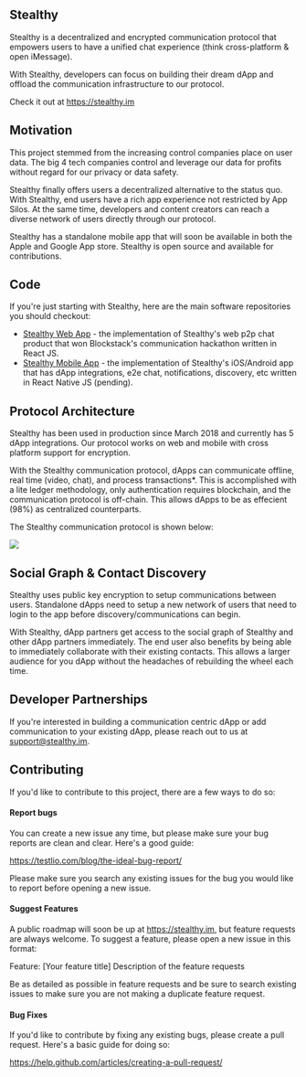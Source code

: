## Stealthy

Stealthy is a decentralized and encrypted communication protocol that empowers users to have a unified chat experience (think cross-platform & open iMessage). 

With Stealthy, developers can focus on building their dream dApp and offload the communication infrastructure to our protocol.

Check it out at https://stealthy.im

## Motivation

This project stemmed from the increasing control companies place on user data. The big 4 tech companies control and leverage our data for profits without regard for our privacy or data safety.

Stealthy finally offers users a decentralized alternative to the status quo. With Stealthy, end users have a rich app experience not restricted by App Silos. At the same time, developers and content creators can reach a diverse network of users directly through our protocol.

Stealthy has a standalone mobile app that will soon be available in both the Apple and Google App store. Stealthy is open source and available for contributions. 

## Code

If you're just starting with Stealthy, here are the main software repositories you should checkout:

- [Stealthy Web App](https://github.com/stealthyim/webapp) - the implementation of Stealthy's web p2p chat product that won Blockstack's communication hackathon written in React JS.
- [Stealthy Mobile App](https://github.com/stealthyim/mobile) - the implementation of Stealthy's iOS/Android app that has dApp integrations, e2e chat, notifications, discovery, etc written in React Native JS (pending).

## Protocol Architecture

Stealthy has been used in production since March 2018 and currently has 5 dApp integrations. Our protocol works on web and mobile with cross platform support for encryption.

With the Stealthy communication protocol, dApps can communicate offline, real time (video, chat), and process transactions*. This is accomplished with a lite ledger methodology, only authentication requires blockchain, and the communication protocol is off-chain. This allows dApps to be as effecient (98%) as centralized counterparts. 

The Stealthy communication protocol is shown below:

<p>
<img src="https://www.stealthy.im/StealthyProtocolDiagram.svg" data-canonical-src="https://www.stealthy.im/StealthyProtocolDiagram.svg" />
</p>

## Social Graph & Contact Discovery

Stealthy uses public key encryption to setup communications between users. Standalone dApps need to setup a new network of users that need to login to the app before discovery/communications can begin.

With Stealthy, dApp partners get access to the social graph of Stealthy and other dApp partners immediately. The end user also benefits by being able to immediately collaborate with their existing contacts. This allows a larger audience for you dApp without the headaches of rebuilding the wheel each time.

## Developer Partnerships

If you're interested in building a communication centric dApp or add communication to your existing dApp, please reach out to us at [support@stealthy.im](mailto:support@stealthy.im).

## Contributing  

If you'd like to contribute to this project, there are a few ways to do so:

#### Report bugs
You can create a new issue any time, but please make sure your bug reports are clean and clear. Here's a good guide:

https://testlio.com/blog/the-ideal-bug-report/

Please make sure you search any existing issues for the bug you would like to report before opening a new issue.

#### Suggest Features
A public roadmap will soon be up at https://stealthy.im, but feature requests are always welcome. To suggest a feature, please open a new issue in this format:

Feature: [Your feature title]
Description of the feature requests

Be as detailed as possible in feature requests and be sure to search existing issues to make sure you are not making a duplicate feature request.

#### Bug Fixes
If you'd like to contribute by fixing any existing bugs, please create a pull request. Here's a basic guide for doing so:

https://help.github.com/articles/creating-a-pull-request/

